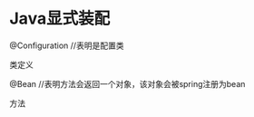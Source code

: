 Java显式装配
==================
@Configuration //表明是配置类

类定义

@Bean      //表明方法会返回一个对象，该对象会被spring注册为bean

方法
